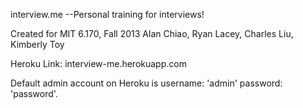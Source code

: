 interview.me --Personal training for interviews!

Created for MIT 6.170, Fall 2013
Alan Chiao, Ryan Lacey, Charles Liu, Kimberly Toy

Heroku Link: interview-me.herokuapp.com

Default admin account on Heroku is username: 'admin' password: 'password'.

